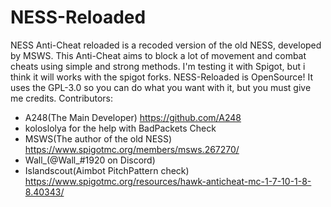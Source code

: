 # NESS-Reloaded
NESS Anti-Cheat reloaded is a recoded version of the old NESS, developed by MSWS.
This Anti-Cheat aims to block a lot of movement and combat cheats using simple and strong methods.
I'm testing it with Spigot, but i think it will works with the spigot forks.
NESS-Reloaded is OpenSource! It uses the GPL-3.0 so you can do what you want with it, but you must give me credits.
Contributors:
 - A248(The Main Developer) https://github.com/A248
 - koloslolya for the help with BadPackets Check
 - MSWS(The author of the old NESS) https://www.spigotmc.org/members/msws.267270/
 - Wall_(@Wall_#1920 on Discord) 
 - Islandscout(Aimbot PitchPattern check) https://www.spigotmc.org/resources/hawk-anticheat-mc-1-7-10-1-8-8.40343/
